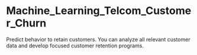 # Machine_Learning_Telcom_Customer_Churn
Predict behavior to retain customers. You can analyze all relevant customer data and develop focused customer retention programs.
